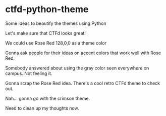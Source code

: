 # ctfd-python-theme
Some ideas to beautify the themes using Python

Let's make sure that CTFd looks great!

We could use Rose Red 128,0,0 as a theme color

Gonna ask people for their ideas on accent colors that work well with Rose Red.

Somebody answered about using the gray color seen everywhere on campus. Not feeling it.

Gonna scrap the Rose Red idea. There's a cool retro CTFd theme to check out.

Nah... gonna go with the crimson theme.

Need to clean up my thoughts now.
